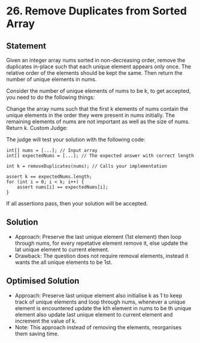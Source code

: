 # 26. Remove Duplicates from Sorted Array

## Statement
Given an integer array nums sorted in non-decreasing order, remove the duplicates in-place such that each unique element appears only once. The relative order of the elements should be kept the same. Then return the number of unique elements in nums.

Consider the number of unique elements of nums to be k, to get accepted, you need to do the following things:

Change the array nums such that the first k elements of nums contain the unique elements in the order they were present in nums initially. The remaining elements of nums are not important as well as the size of nums.
Return k.
Custom Judge:

The judge will test your solution with the following code:

    int[] nums = [...]; // Input array
    int[] expectedNums = [...]; // The expected answer with correct length

    int k = removeDuplicates(nums); // Calls your implementation

    assert k == expectedNums.length;
    for (int i = 0; i < k; i++) {
        assert nums[i] == expectedNums[i];
    }
If all assertions pass, then your solution will be accepted.

## Solution
- Approach: Preserve the last unique element (1st element) then loop through nums, for every repetative element remove it, else update the lat unique element to current element.
- Drawback: The question does not require removal elements, instead it wants the all unique elements to be 1st.

## Optimised Solution
- Approach: Preserve last unique element also initialise k as 1 to keep track of unique elements and loop through nums, whenever a unique element is encountered update the kth element in nums to be th unique element also update last unique element to current element and increment the value of k.
- Note: This approach instead of removing the elements, reorganises them saving time.
